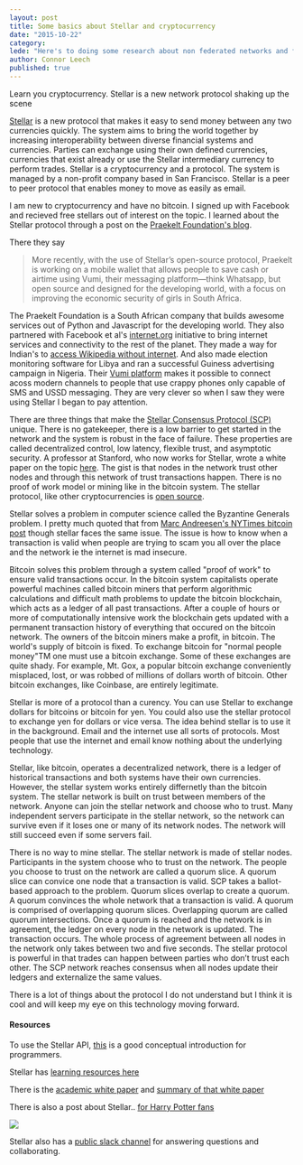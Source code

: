 ```yaml
---
layout: post
title: Some basics about Stellar and cryptocurrency
date: "2015-10-22"
category:
lede: "Here's to doing some research about non federated networks and financial systems for radical inclusion. Olé!"
author: Connor Leech
published: true
---
```


Learn you cryptocurrency. Stellar is a new network protocol shaking up the scene

[Stellar](https://www.stellar.org/) is a new protocol that makes it easy to send money between any two currencies quickly. The system aims to bring the world together by increasing interoperability between diverse financial systems and currencies. Parties can exchange using their own defined currencies, currencies that exist already or use the Stellar intermediary currency to perform trades. Stellar is a cryptocurrency and a protocol. The system is managed by a non-profit company based in San Francisco. Stellar is a peer to peer protocol that enables money to move as easily as email. 

I am new to cryptocurrency and have no bitcoin. I signed up with Facebook and recieved free stellars out of interest on the topic. I learned about the Stellar protocol through a post on the [Praekelt Foundation's blog](http://blog.praekeltfoundation.org/).

There they say

> More recently, with the use of Stellar’s open-source protocol, Praekelt is working on a mobile wallet that allows people to save cash or airtime using Vumi, their messaging platform—think Whatsapp, but open source and designed for the developing world, with a focus on improving the economic security of girls in South Africa.

The Praekelt Foundation is a South African company that builds awesome services out of Python and Javascript for the developing world. They also partnered with Facebook et al's [internet.org](https://internet.org/) initiative to bring internet services and connectivity to the rest of the planet. They made a way for Indian's to [access Wikipedia without internet](http://blog.praekeltfoundation.org/post/65981723628/wikipedia-zero-over-text-with-praekelt-foundation). And also made election monitoring software for Libya and ran a successful Guiness advertising campaign in Nigeria. Their [Vumi platform](http://vumi.org/case-studies/) makes it possible to connect acoss modern channels to people that use crappy phones only capable of SMS and USSD messaging. They are very clever so when I saw they were using Stellar I began to pay attention.

There are three things that make the [Stellar Consensus Protocol (SCP)](https://medium.com/a-stellar-journey/on-worldwide-consensus-359e9eb3e949) unique. There is no gatekeeper, there is a low barrier to get started in the network and the system is robust in the face of failure. These properties are called decentralized control, low latency, flexible trust, and asymptotic security. A professor at Stanford, who now works for Stellar, wrote a white paper on the topic [here](https://www.stellar.org/papers/stellar-consensus-protocol.pdf). The gist is that nodes in the network trust other nodes and through this network of trust transactions happen. There is no proof of work model or mining like in the bitcoin system. The stellar protocol, like other cryptocurrencies is [open source](https://github.com/stellar/).

Stellar solves a problem in computer science called the Byzantine Generals problem. I pretty much quoted that from [Marc Andreesen's NYTimes bitcoin post](http://dealbook.nytimes.com/2014/01/21/why-bitcoin-matters/?_r=0) though stellar faces the same issue. The issue is how to know when a transaction is valid when people are trying to scam you all over the place and the network ie the internet is mad insecure.

Bitcoin solves this problem through a system called "proof of work" to ensure valid transactions occur. In the bitcoin system capitalists operate powerful machines called bitcoin miners that perform algorithmic calculations and difficult math problems to update the bitcoin blockchain, which acts as a ledger of all past transactions. After a couple of hours or more of computationally intensive work the blockchain gets updated with a permanent transaction history of everything that occured on the bitcoin network. The owners of the bitcoin miners make a profit, in bitcoin. The world's supply of bitcoin is fixed. To exchange bitcoin for "normal people money"TM one must use a bitcoin exchange. Some of these exchanges are quite shady. For example, Mt. Gox, a popular bitcoin exchange conveniently misplaced, lost, or was robbed of millions of dollars worth of bitcoin. Other bitcoin exchanges, like Coinbase, are entirely legitimate.

Stellar is more of a protocol than a curency. You can use Stellar to exchange dollars for bitcoins or bitcoin for yen. You could also use the stellar protocol to exchange yen for dollars or vice versa. The idea behind stellar is to use it in the background. Email and the internet use all sorts of protocols. Most people that use the internet and email know nothing about the underlying technology.


Stellar, like bitcoin, operates a decentralized network, there is a ledger of historical transactions and both systems have their own currencies. However, the stellar system works entirely differnetly than the bitcoin system. The stellar network is built on trust between members of the network. Anyone can join the stellar network and choose who to trust. Many independent servers participate in the stellar network, so the network can survive even if it loses one or many of its network nodes. The network will still succeed even if some servers fail.

There is no way to mine stellar. The stellar network is made of stellar nodes. Participants in the system choose who to trust on the network. The people you choose to trust on the network are called a quorum slice. A quorum slice can convice one node that a transaction is valid. SCP takes a ballot-based approach to the problem. Quorum slices overlap to create a quorum. A quorum convinces the whole network that a transaction is valid. A quorum is comprised of overlapping quorum slices. Overlapping quorum are called quorum intersections. Once a quorum is reached and the network is in agreement, the ledger on every node in the network is updated. The transaction occurs. The whole process of agreement between all nodes in the network only takes between two and five seconds. The stellar protocol is powerful in that trades can happen between parties who don’t trust each other. The SCP network reaches consensus when all nodes update their ledgers and externalize the same values.

There is a lot of things about the protocol I do not understand but I think it is cool and will keep my eye on this technology moving forward.

#### Resources

To use the Stellar API, [this](http://gdb.svbtle.com/the-stellar-domain-model) is a good conceptual introduction for programmers.

Stellar has [learning resources here](https://www.stellar.org/developers/)

There is the [academic white paper](https://www.stellar.org/papers/stellar-consensus-protocol.pdf
) and [summary of that white paper](https://medium.com/a-stellar-journey/on-worldwide-consensus-359e9eb3e949)

There is also a post about Stellar.. [for Harry Potter fans](http://www.kalzumeus.com/2014/08/05/harry-potter-and-the-cryptocurrency-of-stars/)

![](http://media.giphy.com/media/HIqV5khg6gyqc/giphy.gif)


Stellar also has a [public slack channel](http://slack.stellar.org/) for answering questions and collaborating.